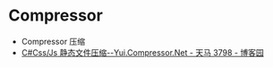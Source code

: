# Compressor

- Compressor 压缩
- [C#Css/Js 静态文件压缩--Yui.Compressor.Net - 天马 3798 - 博客园](https://www.cnblogs.com/tianma3798/p/5466870.html)
